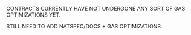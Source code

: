 CONTRACTS CURRENTLY HAVE NOT UNDERGONE ANY SORT OF GAS OPTIMIZATIONS YET.

STILL NEED TO ADD NATSPEC/DOCS + GAS OPTIMIZATIONS
